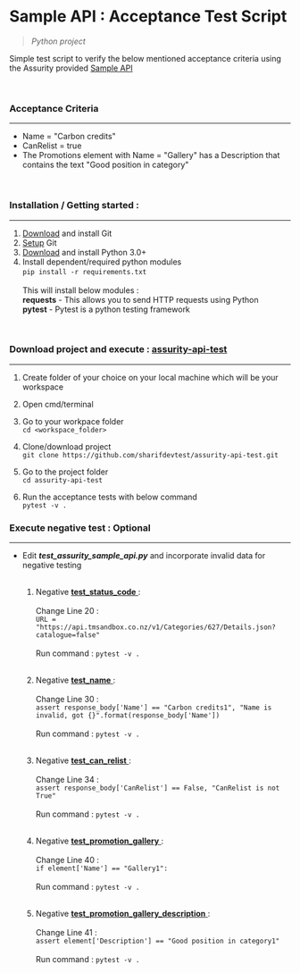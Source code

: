 # **Sample API : Acceptance Test Script**  
> _Python project_ 

Simple test script to verify the below mentioned acceptance criteria using the Assurity provided [Sample API](https://api.tmsandbox.co.nz/v1/Categories/6327/Details.json?catalogue=false)

<br>

### **Acceptance Criteria** 
---
- Name = "Carbon credits"
- CanRelist = true
- The Promotions element with Name = "Gallery" has a Description that contains the text "Good position in category"

<br>

### **Installation / Getting started** :
---
1. [Download](https://git-scm.com/downloads) and install Git 
2. [Setup](https://git-scm.com/book/en/v2/Getting-Started-First-Time-Git-Setup) Git
2. [Download](https://www.python.org/downloads/) and install Python 3.0+
3. Install dependent/required python modules
    <br> `pip install -r requirements.txt`
    <br> 
    <br> This will install below modules :
    <br> **requests** - This allows you to send HTTP requests using Python
    <br> **pytest**   - Pytest is a python testing framework
 

<br>

### **Download project and execute** : [assurity-api-test](https://github.com/sharifdevtest/assurity-api-test)
---
1. Create folder of your choice on your local machine which will be your workspace 
2. Open cmd/terminal 
3. Go to your workpace folder
    <br> `cd <workspace_folder>`
    <br>
4. Clone/download project
    <br> `git clone https://github.com/sharifdevtest/assurity-api-test.git`
    <br> 
    
5. Go to the project folder 
    <br> `cd assurity-api-test`
    <br> 
6. Run the acceptance tests with below command 
    <br> `pytest -v .`
    <br> 
   

### **Execute negative test** : Optional
---
- Edit **_test_assurity_sample_api.py_** and incorporate invalid data for negative testing  
    <br>
    1.  Negative <u> **test_status_code** </u> : 
    <br><br> Change Line 20 : 
    <br> `URL = "https://api.tmsandbox.co.nz/v1/Categories/627/Details.json?catalogue=false"`
    <br><br> Run command :  `pytest -v .`
    <br><br>

    2.  Negative <u> **test_name** </u> : 
    <br><br> Change Line 30 :
    <br> `assert response_body['Name'] == "Carbon credits1", "Name is invalid, got {}".format(response_body['Name'])`
    <br><br> Run command :  `pytest -v .`
    <br><br>
   
    3.  Negative <u> **test_can_relist** </u> : 
    <br><br> Change Line 34 :
    <br> `assert response_body['CanRelist'] == False, "CanRelist is not True"`
    <br><br> Run command :  `pytest -v .`
    <br><br>
   
    4.  Negative <u> **test_promotion_gallery** </u> : 
    <br><br> Change Line 40 :
    <br> `if element['Name'] == "Gallery1":`
    <br><br> Run command :  `pytest -v .`
    <br><br>

    5.  Negative <u> **test_promotion_gallery_description** </u> : 
    <br><br> Change Line 41 :
    <br> `assert element['Description'] == "Good position in category1"`
    <br><br> Run command :  `pytest -v .`
    <br><br>

